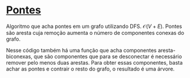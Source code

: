 # [Pontes](find_bridges.cpp)

Algoritmo que acha pontes em um grafo utilizando DFS. $\mathcal{O}(V + E)$. Pontes são aresta cuja remoção aumenta o número de componentes conexas do grafo.

Nesse código também há uma função que acha componentes aresta-biconexas, que são componentes que para se desconectar é necessário remover pelo menos duas arestas. Para obter essas componentes, basta achar as pontes e contrair o resto do grafo, o resultado é uma árvore.